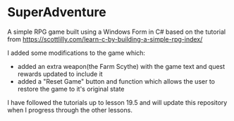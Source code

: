 # SuperAdventure
A simple RPG game built using a Windows Form in C# based on the tutorial from 
https://scottlilly.com/learn-c-by-building-a-simple-rpg-index/ 

I added some modifications to the game which:
- added an extra weapon(the Farm Scythe) with the game text and quest rewards updated to include it
- added a "Reset Game" button and function which allows the user to restore the game to it's original state


I have followed the tutorials up to lesson 19.5 and will update this repository when I progress through the other lessons.
